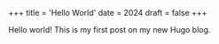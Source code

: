 +++
title = 'Hello World'
date = 2024
draft = false
+++

Hello world! This is my first post on my new Hugo blog.

